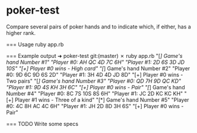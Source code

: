 poker-test
==========

Compare several pairs of poker hands and to indicate which, if either, has a higher rank.

=== Usage
  ruby app.rb

=== Example output
  ➜  poker-test git:(master) ✗ ruby app.rb
  "[*] Game's hand Number #1"
  "Player #0: AH QC 4D 7C 6H"
  "Player #1: 2D 6S 3D JD 10S"
  "[+] Player #0 wins - High card"
  "[*] Game's hand Number #2"
  "Player #0: 9D 6C 9D 6S 2D"
  "Player #1: 3H 4D 4D JD 8D"
  "[+] Player #0 wins - Two pairs"
  "[*] Game's hand Number #3"
  "Player #0: QD 7H 9D QC KD"
  "Player #1: 9D 4S KH 3H 6C"
  "[+] Player #0 wins - Pair"
  "[*] Game's hand Number #4"
  "Player #0: 8C 7S 10S 8S 6H"
  "Player #1: JC 2D KC KC KH"
  "[+] Player #1 wins - Three of a kind"
  "[*] Game's hand Number #5"
  "Player #0: 4C 8H AC 4C 6H"
  "Player #1: JH 2D 8D 3H 6S"
  "[+] Player #0 wins - Pair"

=== TODO
Write some specs
